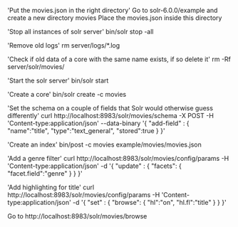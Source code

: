 'Put the movies.json in the right directory'
Go to solr-6.0.0/example and create a new directory movies
Place the movies.json inside this directory

'Stop all instances of solr server'
bin/solr stop -all

'Remove old logs'
rm server/logs/*.log

'Check if old data of a core with the same name exists, if so delete it'
rm -Rf server/solr/movies/

'Start the solr server'
bin/solr start

'Create a core'
bin/solr create -c movies

'Set the schema on a couple of fields that Solr would otherwise guess differently'
curl http://localhost:8983/solr/movies/schema -X POST -H 'Content-type:application/json' --data-binary '{
    "add-field" : {
        "name":"title",
        "type":"text_general",
        "stored":true
    }
}'

'Create an index'
bin/post -c movies example/movies/movies.json

'Add a genre filter'
curl http://localhost:8983/solr/movies/config/params -H 'Content-type:application/json'  -d '{
"update" : {
  "facets": {
    "facet.field":"genre"
    }
  }
}'

'Add highlighting for title'
curl http://localhost:8983/solr/movies/config/params -H 'Content-type:application/json'  -d '{
"set" : {
  "browse": {
    "hl":"on",
    "hl.fl":"title"
    }
  }
}'

Go to http://localhost:8983/solr/movies/browse

